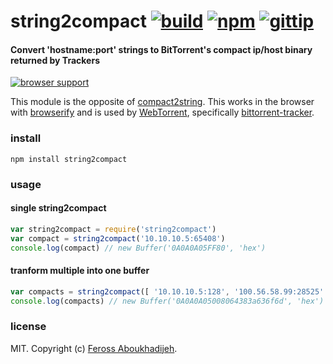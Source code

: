 # string2compact [![build](http://img.shields.io/travis/feross/string2compact.svg)](https://travis-ci.org/feross/string2compact) [![npm](http://img.shields.io/npm/v/string2compact.svg)](https://npmjs.org/package/string2compact) [![gittip](http://img.shields.io/gittip/feross.svg)](https://www.gittip.com/feross/)

#### Convert 'hostname:port' strings to BitTorrent's compact ip/host binary returned by Trackers

[![browser support](https://ci.testling.com/feross/string2compact.png)](https://ci.testling.com/feross/string2compact)

This module is the opposite of [compact2string](https://npmjs.org/package/compact2string). This works in the browser with [browserify](http://browserify.org/) and is used by [WebTorrent](http://webtorrent.io), specifically [bittorrent-tracker](https://github.com/feross/bittorrent-tracker).

### install

```
npm install string2compact
```

### usage

#### single string2compact

```js
var string2compact = require('string2compact')
var compact = string2compact('10.10.10.5:65408')
console.log(compact) // new Buffer('0A0A0A05FF80', 'hex')
```

#### tranform multiple into one buffer

```js
var compacts = string2compact([ '10.10.10.5:128', '100.56.58.99:28525' ])
console.log(compacts) // new Buffer('0A0A0A05008064383a636f6d', 'hex')
```

### license

MIT. Copyright (c) [Feross Aboukhadijeh](http://feross.org).
